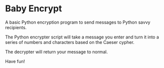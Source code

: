 # Baby Encrypt
A basic Python encryption program to send messages to Python savvy recipients.

The Python encrypter script will take a message you enter and turn it into a series of numbers and characters based on the Caeser cypher.

The decrypter will return your message to normal.

Have fun!
